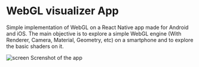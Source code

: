 # WebGL visualizer App
Simple implementation of WebGL on a React Native app made for Android and iOS.
The main objective is to explore a simple WebGL engine (With Renderer, Camera, Material, Geometry, etc) on a smartphone and to explore the basic shaders on it. 

![screen](https://github.com/user-attachments/assets/5d38ebd8-f580-4f72-9865-163bb651a9e3)
Screnshot of the app
